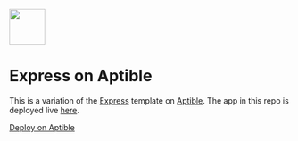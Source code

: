 <br>
<img src="https://user-images.githubusercontent.com/4295811/226700092-ffbd0c01-dba1-4880-8b77-a4d26e6228f0.svg"  width="64">

# Express on Aptible

This is a variation of the [Express](https://expressjs.com/) template on [Aptible](https://aptible.com).
The app in this repo is deployed live [here](https://app-52737.on-aptible.com/).

[Deploy on Aptible](https://app.aptible.com/create)
